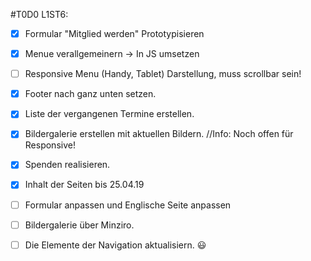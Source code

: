 #T0D0 L1ST6:

*[x]  Formular "Mitglied werden" Prototypisieren

*[x] Menue verallgemeinern -> In JS umsetzen

*[ ] Responsive Menu (Handy, Tablet) Darstellung, muss scrollbar sein!

*[x] Footer nach ganz unten setzen.

*[x] Liste der vergangenen Termine erstellen.

*[x] Bildergalerie erstellen mit aktuellen Bildern. //Info: Noch offen für Responsive!

*[x] Spenden realisieren.

*[x] Inhalt der Seiten bis 25.04.19

*[ ] Formular anpassen und Englische Seite anpassen

*[ ] Bildergalerie über Minziro.

*[ ] Die Elemente der Navigation aktualisiern. :smiley: